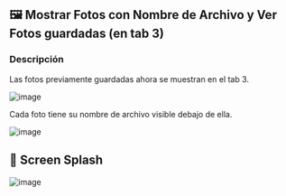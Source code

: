 ## 🖼️ Mostrar Fotos con Nombre de Archivo y Ver Fotos guardadas (en tab 3)

### Descripción 
Las fotos previamente guardadas ahora se muestran en el tab 3. 

![image](https://github.com/user-attachments/assets/737446e2-977e-45c1-9df2-381ad730443f)

Cada foto tiene su nombre de archivo visible debajo de ella. 

![image](https://github.com/user-attachments/assets/b5eb1789-5279-43f9-80c4-af4ef788f4cf)

## 📱 Screen Splash

![image](https://github.com/user-attachments/assets/b0fe2b03-767b-4ae3-a063-93be62ffa63c)
